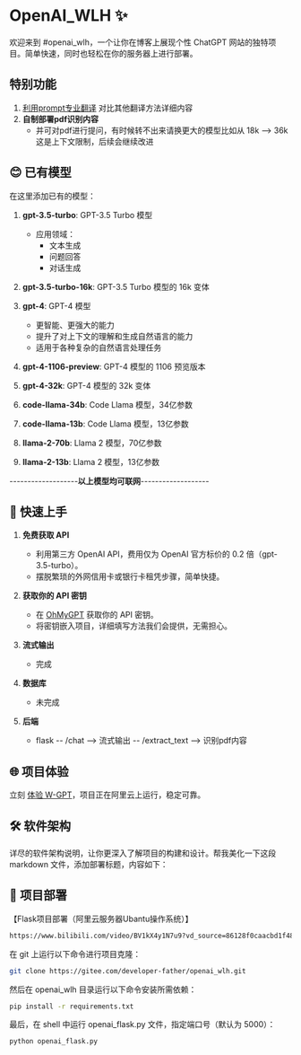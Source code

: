 # OpenAI_WLH ✨

欢迎来到 #openai_wlh，一个让你在博客上展现个性 ChatGPT 网站的独特项目。简单快速，同时也轻松在你的服务器上进行部署。

## 特别功能

1. [利用prompt专业翻译](https://www.bilibili.com/read/cv28100058/?jump_opus=1) 对比其他翻译方法详细内容
2. **自制部署pdf识别内容**
   - 并可对pdf进行提问，有时候转不出来请换更大的模型比如从 18k --> 36k 这是上下文限制，后续会继续改进

## 😊 已有模型

在这里添加已有的模型：

1. **gpt-3.5-turbo**: GPT-3.5 Turbo 模型
   - 应用领域：
     - 文本生成
     - 问题回答
     - 对话生成

2. **gpt-3.5-turbo-16k**: GPT-3.5 Turbo 模型的 16k 变体

3. **gpt-4**: GPT-4 模型
   - 更智能、更强大的能力
   - 提升了对上下文的理解和生成自然语言的能力
   - 适用于各种复杂的自然语言处理任务

4. **gpt-4-1106-preview**: GPT-4 模型的 1106 预览版本

5. **gpt-4-32k**: GPT-4 模型的 32k 变体

6. **code-llama-34b**: Code Llama 模型，34亿参数

7. **code-llama-13b**: Code Llama 模型，13亿参数

8. **llama-2-70b**: Llama 2 模型，70亿参数

9. **llama-2-13b**: Llama 2 模型，13亿参数


-------------------**以上模型均可联网**-------------------

## 🚀 快速上手

1. **免费获取 API**
   - 利用第三方 OpenAI API，费用仅为 OpenAI 官方标价的 0.2 倍（gpt-3.5-turbo）。
   - 摆脱繁琐的外网信用卡或银行卡租凭步骤，简单快捷。

2. **获取你的 API 密钥**
   - 在 [OhMyGPT](https://www.ohmygpt.com?aff=BDnMSilC) 获取你的 API 密钥。
   - 将密钥嵌入项目，详细填写方法我们会提供，无需担心。

3. **流式输出**
   - 完成

3. **数据库**
   - 未完成

4. **后端**
   - flask 
   -- /chat --> 流式输出
   -- /extract_text --> 识别pdf内容

## 🌐 项目体验

立刻 [体验 W-GPT](http://8.138.104.244)，项目正在阿里云上运行，稳定可靠。

## 🛠️ 软件架构

详尽的软件架构说明，让你更深入了解项目的构建和设计。帮我美化一下这段 markdown 文件，添加部署标题，内容如下：

## 🚀 项目部署
【Flask项目部署（阿里云服务器Ubantu操作系统）】
```bash
https://www.bilibili.com/video/BV1kX4y1N7u9?vd_source=86128f0caacbd1f48d8ba64b076f5197
```

在 git 上运行以下命令进行项目克隆：

```bash
git clone https://gitee.com/developer-father/openai_wlh.git
```

然后在 openai_wlh 目录运行以下命令安装所需依赖：

```bash
pip install -r requirements.txt
```

最后，在 shell 中运行 openai_flask.py 文件，指定端口号（默认为 5000）：

```bash
python openai_flask.py
```